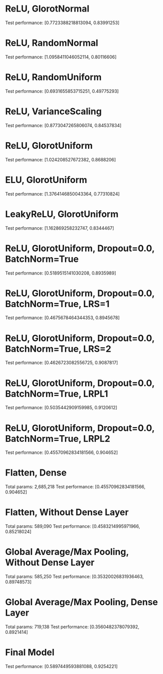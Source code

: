 # ReLU, GlorotNormal
Test performance:  [0.7723388218813094, 0.83991253]
# ReLU, RandomNormal
Test performance:  [1.0958411046052114, 0.80116606]
# ReLU, RandomUniform
Test performance:  [0.6931655853715251, 0.49775293]
# ReLU, VarianceScaling
Test performance:  [0.8773047265806074, 0.84537834]
# ReLU, GlorotUniform
Test performance:  [1.024208527672382, 0.8688206]
# ELU, GlorotUniform
Test performance:  [1.3764146850043364, 0.77310824]
# LeakyReLU, GlorotUniform
Test performance:  [1.162869258232747, 0.8344467]
# ReLU, GlorotUniform, Dropout=0.0, BatchNorm=True
Test performance:  [0.5189515141030208, 0.8935989]
# ReLU, GlorotUniform, Dropout=0.0, BatchNorm=True, LRS=1
Test performance:  [0.4675678464344353, 0.8945678]
# ReLU, GlorotUniform, Dropout=0.0, BatchNorm=True, LRS=2
Test performance:  [0.4626723082556725, 0.9087817]
# ReLU, GlorotUniform, Dropout=0.0, BatchNorm=True, LRPL1
Test performance:  [0.5035442909159985, 0.9120612]
# ReLU, GlorotUniform, Dropout=0.0, BatchNorm=True, LRPL2
Test performance:  [0.45570962834181566, 0.904652]
# Flatten, Dense
Total params: 2,685,218
Test performance:  [0.45570962834181566, 0.904652]
# Flatten, Without Dense Layer
Total params: 589,090
Test performance:  [0.4583214995971966, 0.85218024]
# Global Average/Max Pooling, Without Dense Layer
Total params: 585,250
Test performance:  [0.35320026831936463, 0.89748573]
# Global Average/Max Pooling, Dense Layer
Total params: 719,138
Test performance:  [0.3560482378079392, 0.8921414]

# Final Model
Test performance:  [0.5897449593881088, 0.9254221]
